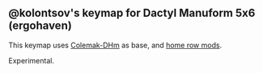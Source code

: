 ## @kolontsov's keymap for Dactyl Manuform 5x6 (ergohaven)

This keymap uses [Colemak-DHm](colemak-dhm.jpg) as base, and [home row mods](https://precondition.github.io/home-row-mods).

Experimental.
